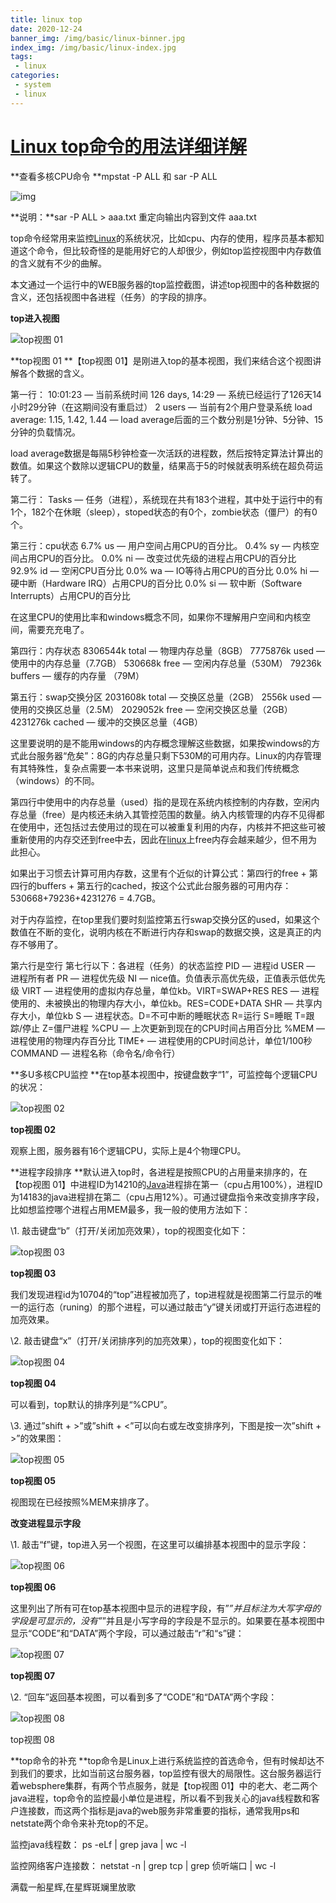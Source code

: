 ```yaml
---
title: linux top
date: 2020-12-24
banner_img: /img/basic/linux-binner.jpg
index_img: /img/basic/linux-index.jpg
tags: 
 - linux
categories:
 - system
 - linux
---
```


# [Linux top命令的用法详细详解]()

**查看多核CPU命令
**mpstat -P ALL 和 sar -P ALL 

![img](http://files.jb51.net/file_images/article/201308/201308230923349.gif) 

**说明：**sar -P ALL > aaa.txt  重定向输出内容到文件 aaa.txt

top命令经常用来监控[Linux](http://lib.csdn.net/base/linux)的系统状况，比如cpu、内存的使用，程序员基本都知道这个命令，但比较奇怪的是能用好它的人却很少，例如top监控视图中内存数值的含义就有不少的曲解。

本文通过一个运行中的WEB服务器的top监控截图，讲述top视图中的各种数据的含义，还包括视图中各进程（任务）的字段的排序。

**top进入视图**

![top视图 01](http://files.jb51.net/file_images/article/201308/2013082309233410.jpg)

**top视图 01
**【top视图 01】是刚进入top的基本视图，我们来结合这个视图讲解各个数据的含义。


第一行：
10:01:23 — 当前系统时间
126 days, 14:29 — 系统已经运行了126天14小时29分钟（在这期间没有重启过）
2 users — 当前有2个用户登录系统
load average: 1.15, 1.42, 1.44 — load average后面的三个数分别是1分钟、5分钟、15分钟的负载情况。

load average数据是每隔5秒钟检查一次活跃的进程数，然后按特定算法计算出的数值。如果这个数除以逻辑CPU的数量，结果高于5的时候就表明系统在超负荷运转了。

第二行：
Tasks — 任务（进程），系统现在共有183个进程，其中处于运行中的有1个，182个在休眠（sleep），stoped状态的有0个，zombie状态（僵尸）的有0个。

第三行：cpu状态
6.7% us — 用户空间占用CPU的百分比。
0.4% sy — 内核空间占用CPU的百分比。
0.0% ni — 改变过优先级的进程占用CPU的百分比
92.9% id — 空闲CPU百分比
0.0% wa — IO等待占用CPU的百分比
0.0% hi — 硬中断（Hardware IRQ）占用CPU的百分比
0.0% si — 软中断（Software Interrupts）占用CPU的百分比


在这里CPU的使用比率和windows概念不同，如果你不理解用户空间和内核空间，需要充充电了。

第四行：内存状态
8306544k total — 物理内存总量（8GB）
7775876k used — 使用中的内存总量（7.7GB）
530668k free — 空闲内存总量（530M）
79236k buffers — 缓存的内存量 （79M）


第五行：swap交换分区
2031608k total — 交换区总量（2GB）
2556k used — 使用的交换区总量（2.5M）
2029052k free — 空闲交换区总量（2GB）
4231276k cached — 缓冲的交换区总量（4GB）


这里要说明的是不能用windows的内存概念理解这些数据，如果按windows的方式此台服务器“危矣”：8G的内存总量只剩下530M的可用内存。Linux的内存管理有其特殊性，复杂点需要一本书来说明，这里只是简单说点和我们传统概念（windows）的不同。

第四行中使用中的内存总量（used）指的是现在系统内核控制的内存数，空闲内存总量（free）是内核还未纳入其管控范围的数量。纳入内核管理的内存不见得都在使用中，还包括过去使用过的现在可以被重复利用的内存，内核并不把这些可被重新使用的内存交还到free中去，因此在[linux](http://lib.csdn.net/base/linux)上free内存会越来越少，但不用为此担心。

如果出于习惯去计算可用内存数，这里有个近似的计算公式：第四行的free + 第四行的buffers + 第五行的cached，按这个公式此台服务器的可用内存：530668+79236+4231276 = 4.7GB。

对于内存监控，在top里我们要时刻监控第五行swap交换分区的used，如果这个数值在不断的变化，说明内核在不断进行内存和swap的数据交换，这是真正的内存不够用了。

第六行是空行
第七行以下：各进程（任务）的状态监控
PID — 进程id
USER — 进程所有者
PR — 进程优先级
NI — nice值。负值表示高优先级，正值表示低优先级
VIRT — 进程使用的虚拟内存总量，单位kb。VIRT=SWAP+RES
RES — 进程使用的、未被换出的物理内存大小，单位kb。RES=CODE+DATA
SHR — 共享内存大小，单位kb
S — 进程状态。D=不可中断的睡眠状态 R=运行 S=睡眠 T=跟踪/停止 Z=僵尸进程
%CPU — 上次更新到现在的CPU时间占用百分比
%MEM — 进程使用的物理内存百分比
TIME+ — 进程使用的CPU时间总计，单位1/100秒
COMMAND — 进程名称（命令名/命令行）


**多U多核CPU监控
**在top基本视图中，按键盘数字“1”，可监控每个逻辑CPU的状况：

![top视图 02](http://files.jb51.net/file_images/article/201308/2013082309233411.jpg)

**top视图 02**

观察上图，服务器有16个逻辑CPU，实际上是4个物理CPU。

**进程字段排序
**默认进入top时，各进程是按照CPU的占用量来排序的，在【top视图 01】中进程ID为14210的[Java](http://lib.csdn.net/base/java)进程排在第一（cpu占用100%），进程ID为14183的java进程排在第二（cpu占用12%）。可通过键盘指令来改变排序字段，比如想监控哪个进程占用MEM最多，我一般的使用方法如下：

\1. 敲击键盘“b”（打开/关闭加亮效果），top的视图变化如下：

![top视图 03](http://files.jb51.net/file_images/article/201308/2013082309233412.jpg)

**top视图 03**

我们发现进程id为10704的“top”进程被加亮了，top进程就是视图第二行显示的唯一的运行态（runing）的那个进程，可以通过敲击“y”键关闭或打开运行态进程的加亮效果。

\2. 敲击键盘“x”（打开/关闭排序列的加亮效果），top的视图变化如下：

![top视图 04](http://files.jb51.net/file_images/article/201308/2013082309233413.jpg)

**top视图 04**

可以看到，top默认的排序列是“%CPU”。

\3. 通过”shift + >”或”shift + <”可以向右或左改变排序列，下图是按一次”shift + >”的效果图：

![top视图 05](http://files.jb51.net/file_images/article/201308/2013082309233414.jpg)

**top视图 05**

视图现在已经按照%MEM来排序了。

**改变进程显示字段**

\1. 敲击“f”键，top进入另一个视图，在这里可以编排基本视图中的显示字段：

![top视图 06](http://files.jb51.net/file_images/article/201308/2013082309233415.jpg)

**top视图 06**

这里列出了所有可在top基本视图中显示的进程字段，有”*”并且标注为大写字母的字段是可显示的，没有”*”并且是小写字母的字段是不显示的。如果要在基本视图中显示“CODE”和“DATA”两个字段，可以通过敲击“r”和“s”键：

![top视图 07](http://files.jb51.net/file_images/article/201308/2013082309233416.jpg)

**top视图 07**

\2. “回车”返回基本视图，可以看到多了“CODE”和“DATA”两个字段：

![top视图 08](http://files.jb51.net/file_images/article/201308/2013082309233417.jpg)

top视图 08

**top命令的补充
**top命令是Linux上进行系统监控的首选命令，但有时候却达不到我们的要求，比如当前这台服务器，top监控有很大的局限性。这台服务器运行着websphere集群，有两个节点服务，就是【top视图 01】中的老大、老二两个java进程，top命令的监控最小单位是进程，所以看不到我关心的java线程数和客户连接数，而这两个指标是java的web服务非常重要的指标，通常我用ps和netstate两个命令来补充top的不足。


监控java线程数：
ps -eLf | grep java | wc -l

 

监控网络客户连接数：
netstat -n | grep tcp | grep 侦听端口 | wc -l

满载一船星辉,在星辉斑斓里放歌



